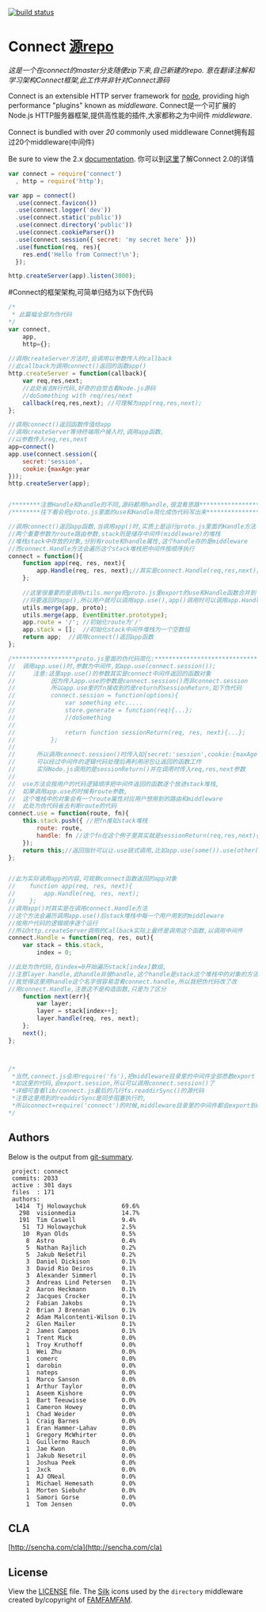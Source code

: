 [![build status](https://secure.travis-ci.org/senchalabs/connect.png)](http://travis-ci.org/senchalabs/connect)
# Connect [源repo](https://github.com/senchalabs/connect)

  *这是一个在connect的master分支随便zip下来,自己新建的repo.*
  *意在翻译注解和学习架构Connect框架,此工作并非针对Connect源码*
  

  Connect is an extensible HTTP server framework for [node](http://nodejs.org), providing high performance "plugins" known as _middleware_.
  Connect是一个可扩展的Node.js HTTP服务器框架,提供高性能的插件,大家都称之为中间件 _middleware_.
  
  Connect is bundled with over _20_ commonly used middleware
  Connet拥有超过20个middleware(中间件)

  Be sure to view the 2.x [documentation](http://senchalabs.github.com/connect/).
  你可以到[这里](http://senchalabs.github.com/connect/)了解Connect 2.0的详情
 
```js
var connect = require('connect')
  , http = require('http');

var app = connect()
  .use(connect.favicon())
  .use(connect.logger('dev'))
  .use(connect.static('public'))
  .use(connect.directory('public'))
  .use(connect.cookieParser())
  .use(connect.session({ secret: 'my secret here' }))
  .use(function(req, res){
    res.end('Hello from Connect!\n');
  });

http.createServer(app).listen(3000);
```




#Connect的框架架构,可简单归结为以下伪代码

```js
/*
 * 此篇幅全部为伪代码
*/
var connect,
    app,
    http={};
      
//调用createServer方法时,会调用以参数传入的callback
//此callback为调用connect()返回的函数app()
http.createServer = function(callback){
    var req,res,next;
    //此处省去N行代码,好奇的自觉去看Node.js源码
    //doSomething with req/res/next
    callback(req,res,next); //可理解为app(req,res,next);
};

//调用connect()返回函数传值给app
//调用createServer等待终端用户接入时,调用app函数,
//以参数传入req,res,next
app=connect()
app.use(connect.session({
    secret:'session',
    cookie:{maxAge:year
}));
http.createServer(app);


/********注意Handle和handle的不同,源码都用handle,很混肴思路******************/
/********往下看会把proto.js里面的use和Handle简化成伪代码写出来***************/

//调用connect()返回app函数,当调用app()时,实质上是运行proto.js里面的Handle方法
//两个重要参数为route路由参数,stack则是储存中间件(middleware)的堆栈
//堆栈stack中存放的对象,分别有route和handle属性,这个handle存的是middleware
//而connect.Handle方法会遍历这个stack堆栈把中间件按顺序执行
connect = function(){
    function app(req, res, next){
        app.Handle(req, res, next);//其实是connect.Handle(req,res,next);
    };
    
    //这里很重要的是调用utils.merge把proto.js里export的use和Handle函数合并到
    //将要返回的app(),所以用户就可以调用app.use(),app()调用时可以调用app.Handle()
    utils.merge(app, proto);
    utils.merge(app, EventEmitter.prototype);
    app.route = '/'; //初始化route为'/'
    app.stack = [];  //初始化stack中间件堆栈为一个空数组
    return app;  //调用connect()返回app函数
};

/******************proto.js里面的伪代码简化:*****************************/
//  调用app.use()时,参数为中间件,如app.use(connect.session());
//     注意:这里app.use()的参数其实是connect中间件返回的函数对象
//          因为传入app.use的参数是connect.session()而非connect.session
//          所以app.use里的fn接收到的是return的sessionReturn,如下伪代码
//          connect.session = function(options){
//              var something etc.....
//              store.generate = function(req){...};
//              //doSomething
//
//              return function sessionReturn(req, res, next){...};
//          };
//        
//      所以调用connect.session()时传入如{secret:'session',cookie:{maxAge:year}}的参数,
//      可以经过中间件的逻辑代码处理后再利用闭包让返回的函数工作
//      实际Node.js调用的是sessionReturn()并在调用时传入req,res,next参数
//
//  use方法会按用户的代码逻辑顺序把中间件返回的函数逐个放进stack堆栈,
//  如果调用app.use的时候有route参数,
//  这个堆栈中的对象会有一个route属性对应用户想用到的路由和middleware
//  此处为伪代码省去判断route的代码
connect.use = function(route, fn){
    this.stack.push({ //把fn推如stack堆栈
        route: route,
        handle: fn //这个fn在这个例子里其实就是sessionReturn(req,res,next){...};
    });
    return this;//返回指针可以让.use链式调用,比如app.use(some()).use(other()).use(another())
};


//此为实际调用app的内容,可观察connect函数返回的app对象
//    function app(req, res, next){
//        app.Handle(req, res, next);
//    };
//调用app()时其实是在调用connect.Handle方法
//这个方法会遍历调用app.use()后stack堆栈中每一个用户用到的middleware
//按用户代码的逻辑顺序逐个运行
//所以http.createServer调用的Callback实际上最终是调用这个函数,以调用中间件
connect.Handle = function(req, res, out){
    var stack = this.stack,
        index = 0;

//此处为伪代码,在index=0开始遍历stack[index]数组,
//注意layer.handle,此handle非彼handle,这个handle是stack这个堆栈中的对象的方法
//我觉得这里用handle这个名字很容易混肴connect.handle,所以我把伪代码改了改
//用connect.Handle,注意这不是构造函数,只是为了区分
    function next(err){
        var layer;
        layer = stack[index++];
        layer.handle(req, res, next);
    };
    next();
};



/*
 *当然,connect.js会用require('fs'),把middleware目录里的中间件全部悉数export
 *如这里的代码,会export.session,所以可以调用connect.session()了
 *详细可查看lib/connect.js最后的几行fs.readdirSync()的源代码
 *注意这里用到的readdirSync是同步阻塞执行的,
 *所以connect=require('connect')的时候,middleware目录里的中间件都会export到connect
*/
```


## Authors

 Below is the output from [git-summary](http://github.com/visionmedia/git-extras).


     project: connect
     commits: 2033
     active : 301 days
     files  : 171
     authors: 
      1414	Tj Holowaychuk          69.6%
       298	visionmedia             14.7%
       191	Tim Caswell             9.4%
        51	TJ Holowaychuk          2.5%
        10	Ryan Olds               0.5%
         8	Astro                   0.4%
         5	Nathan Rajlich          0.2%
         5	Jakub Nešetřil          0.2%
         3	Daniel Dickison         0.1%
         3	David Rio Deiros        0.1%
         3	Alexander Simmerl       0.1%
         3	Andreas Lind Petersen   0.1%
         2	Aaron Heckmann          0.1%
         2	Jacques Crocker         0.1%
         2	Fabian Jakobs           0.1%
         2	Brian J Brennan         0.1%
         2	Adam Malcontenti-Wilson 0.1%
         2	Glen Mailer             0.1%
         2	James Campos            0.1%
         1	Trent Mick              0.0%
         1	Troy Kruthoff           0.0%
         1	Wei Zhu                 0.0%
         1	comerc                  0.0%
         1	darobin                 0.0%
         1	nateps                  0.0%
         1	Marco Sanson            0.0%
         1	Arthur Taylor           0.0%
         1	Aseem Kishore           0.0%
         1	Bart Teeuwisse          0.0%
         1	Cameron Howey           0.0%
         1	Chad Weider             0.0%
         1	Craig Barnes            0.0%
         1	Eran Hammer-Lahav       0.0%
         1	Gregory McWhirter       0.0%
         1	Guillermo Rauch         0.0%
         1	Jae Kwon                0.0%
         1	Jakub Nesetril          0.0%
         1	Joshua Peek             0.0%
         1	Jxck                    0.0%
         1	AJ ONeal                0.0%
         1	Michael Hemesath        0.0%
         1	Morten Siebuhr          0.0%
         1	Samori Gorse            0.0%
         1	Tom Jensen              0.0%



## CLA

 [http://sencha.com/cla](http://sencha.com/cla)

## License

View the [LICENSE](https://github.com/senchalabs/connect/blob/master/LICENSE) file. The [Silk](http://www.famfamfam.com/lab/icons/silk/) icons used by the `directory` middleware created by/copyright of [FAMFAMFAM](http://www.famfamfam.com/).
